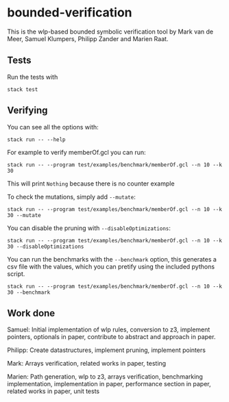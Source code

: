 # bounded-verification

This is the wlp-based bounded symbolic verification tool by Mark van
de Meer, Samuel Klumpers, Philipp Zander and Marien Raat. 

## Tests

Run the tests with

```shell
stack test
```

## Verifying

You can see all the options with:

```shell
stack run -- --help
```

For example to verify memberOf.gcl you can run:

```shell
stack run -- --program test/examples/benchmark/memberOf.gcl --n 10 --k 30
```

This will print `Nothing` because there is no counter example

To check the mutations, simply add `--mutate`:

```shell
stack run -- --program test/examples/benchmark/memberOf.gcl --n 10 --k 30 --mutate
```

You can disable the pruning with `--disableOptimizations`:

```shell
stack run -- --program test/examples/benchmark/memberOf.gcl --n 10 --k 30 --disableOptimizations
```

You can run the benchmarks with the `--benchmark` option, this generates a csv
file with the values, which you can pretify using the included pythons script.
 
```shell
stack run -- --program test/examples/benchmark/memberOf.gcl --n 10 --k 30 --benchmark
```

## Work done

Samuel: Initial implementation of wlp rules, conversion to z3, implement pointers, optionals in paper, contribute to abstract and approach in paper.

Philipp: Create datastructures, implement pruning, implement pointers

Mark: Arrays verification, related works in paper, testing

Marien: Path generation, wlp to z3, arrays verification, benchmarking
implementation, implementation in paper, performance section in paper, related
works in paper, unit tests
